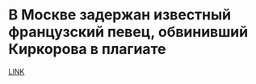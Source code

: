 # В Москве задержан известный французский певец, обвинивший Киркорова в плагиате



[LINK](https://varlamov.ru/2105774.html)